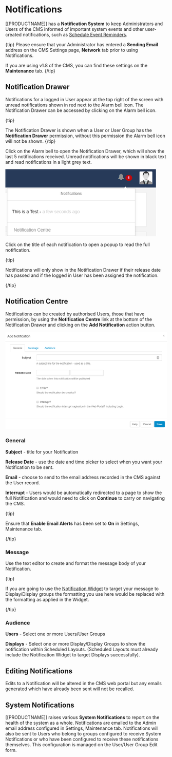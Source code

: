 <!--toc=users-->

# Notifications

[[PRODUCTNAME]] has a **Notification System** to keep Administrators and Users of the CMS informed of important system events and other user-created notifications, such as [Schedule Event Reminders](scheduling_events#Reminders.png).

{tip}
Please ensure that your Administrator has entered a **Sending Email** address on the CMS Settings page, **Network** tab prior to using Notifications.

If you are using v1.8 of the CMS,  you can find these settings on the **Maintenance** tab.
{/tip}



## Notification Drawer

Notifications for a logged in User appear at the top right of the screen with unread notifications shown in red next to the Alarm bell icon. The Notification Drawer can be accessed by clicking on the Alarm bell icon.

{tip}

The Notification Drawer is shown when a User or User Group has the **Notification Drawer** permission, without this permission the Alarm bell icon will not be shown.
{/tip}

Click on the Alarm bell to open the Notification Drawer, which will show the last 5 notifications received. Unread notifications will be shown in black text and read notifications in a light grey text.

![Users Notification Bell](img/users_notification_bell.png)

Click on the title of each notification to open a popup to read the full notification.

{tip}

Notifications will only show in the Notification Drawer if their release date has passed and if the logged in User has been assigned the notification.

{/tip}

## Notification Centre

Notifications can be created by authorised Users, those that have permission, by using the **Notification Centre** link at the bottom of the Notification Drawer and clicking on the **Add Notification** action button.

![Users Add Notification](img/users_notification_add_general.png)



### General

**Subject** - title for your Notification

**Release Date** -  use the date and time picker to select when you want your Notification to be sent.

**Email** - choose to send to the email address recorded in the CMS against the User record. 

**Interrupt** - Users would be automatically redirected to a page to show the full Notification and would need to click on **Continue** to carry on navigating the CMS.

{tip}

Ensure that **Enable Email Alerts** has been set to **On** in Settings, Maintenance tab.

{/tip}

### Message

Use the text editor to create and format the message body of your Notification. 

{tip}

If you are going to use the [Notification Widget](media_module_notifications.html) to target your message to Display/Display groups the formatting you use here would be replaced with the formatting as applied in the Widget.

{/tip}

### Audience

**Users** - Select one or more Users/User Groups

**Displays** - Select one or more Display/Display Groups to show the notification within Scheduled Layouts. (Scheduled Layouts must already include the Notification Widget to target Displays successfully).

## Editing Notifications

Edits to a Notification will be altered in the CMS web portal but any emails generated which have already been sent will not be recalled.

## System Notifications

[[PRODUCTNAME]] raises various **System Notifications** to report on the health of the system as a whole. Notifications are emailed to the Admin email address configured in Settings, Maintenance tab. Notifications will also be sent to Users who belong to groups configured to receive System Notifications or who have been configured to receive these notifications themselves. This configuration is managed on the User/User Group Edit form.